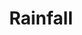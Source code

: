 ---
layout: project
title: "Rainfall"
description: "Rainfall Data"
content: "This is some static content describing the dataset"
header-img: "img/home-bg.jpg"
category: Rainfall
---